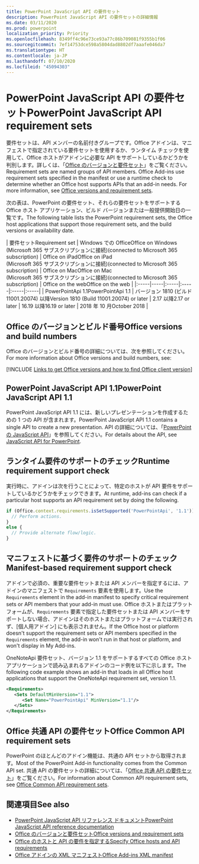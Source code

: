```yaml
---
title: PowerPoint JavaScript API の要件セット
description: PowerPoint JavaScript API の要件セットの詳細情報
ms.date: 03/11/2020
ms.prod: powerpoint
localization_priority: Priority
ms.openlocfilehash: 8349ff4c96e73ce93a77c86b709081f9355b1f06
ms.sourcegitcommit: 7ef14753dce598a5804dad8802df7aaafe046da7
ms.translationtype: HT
ms.contentlocale: ja-JP
ms.lasthandoff: 07/10/2020
ms.locfileid: "45094303"
---
```

# <a name="powerpoint-javascript-api-requirement-sets"></a><span data-ttu-id="12a9e-103">PowerPoint JavaScript API の要件セット</span><span class="sxs-lookup"><span data-stu-id="12a9e-103">PowerPoint JavaScript API requirement sets</span></span>

<span data-ttu-id="12a9e-p101">要件セットは、API メンバーの名前付きグループです。Office アドインは、マニフェストで指定されている要件セットを使用するか、ランタイム チェックを使用して、Office ホストがアドインに必要な API をサポートしているかどうかを判別します。詳しくは、「[Office のバージョンと要件セット](../../develop/office-versions-and-requirement-sets.md)」をご覧ください。</span><span class="sxs-lookup"><span data-stu-id="12a9e-p101">Requirement sets are named groups of API members. Office Add-ins use requirement sets specified in the manifest or use a runtime check to determine whether an Office host supports APIs that an add-in needs. For more information, see [Office versions and requirement sets](../../develop/office-versions-and-requirement-sets.md).</span></span>

<span data-ttu-id="12a9e-107">次の表は、PowerPoint の要件セット、それらの要件セットをサポートする Office ホスト アプリケーション、ビルド バージョンまたは一般提供開始日の一覧です。</span><span class="sxs-lookup"><span data-stu-id="12a9e-107">The following table lists the PowerPoint requirement sets, the Office host applications that support those requirement sets, and the build versions or availability date.</span></span>

|  <span data-ttu-id="12a9e-108">要件セット</span><span class="sxs-lookup"><span data-stu-id="12a9e-108">Requirement set</span></span>  |  <span data-ttu-id="12a9e-109">Windows での Office</span><span class="sxs-lookup"><span data-stu-id="12a9e-109">Office on Windows</span></span><br><span data-ttu-id="12a9e-110">(Microsoft 365 サブスクリプションに接続)</span><span class="sxs-lookup"><span data-stu-id="12a9e-110">(connected to Microsoft 365 subscription)</span></span>  |  <span data-ttu-id="12a9e-111">Office on iPad</span><span class="sxs-lookup"><span data-stu-id="12a9e-111">Office on iPad</span></span><br><span data-ttu-id="12a9e-112">(Microsoft 365 サブスクリプションに接続)</span><span class="sxs-lookup"><span data-stu-id="12a9e-112">(connected to Microsoft 365 subscription)</span></span>  |  <span data-ttu-id="12a9e-113">Office on Mac</span><span class="sxs-lookup"><span data-stu-id="12a9e-113">Office on Mac</span></span><br><span data-ttu-id="12a9e-114">(Microsoft 365 サブスクリプションに接続)</span><span class="sxs-lookup"><span data-stu-id="12a9e-114">(connected to Microsoft 365 subscription)</span></span>  | <span data-ttu-id="12a9e-115">Office on the web</span><span class="sxs-lookup"><span data-stu-id="12a9e-115">Office on the web</span></span> |
|:-----|-----|:-----|:-----|:-----|:-----|
| <span data-ttu-id="12a9e-116">PowerPointApi 1.1</span><span class="sxs-lookup"><span data-stu-id="12a9e-116">PowerPointApi 1.1</span></span> | <span data-ttu-id="12a9e-117">バージョン 1810 (ビルド 11001.20074) 以降</span><span class="sxs-lookup"><span data-stu-id="12a9e-117">Version 1810 (Build 11001.20074) or later</span></span> | <span data-ttu-id="12a9e-118">2.17 以降</span><span class="sxs-lookup"><span data-stu-id="12a9e-118">2.17 or later</span></span> | <span data-ttu-id="12a9e-119">16.19 以降</span><span class="sxs-lookup"><span data-stu-id="12a9e-119">16.19 or later</span></span> | <span data-ttu-id="12a9e-120">2018 年 10 月</span><span class="sxs-lookup"><span data-stu-id="12a9e-120">October 2018</span></span> |

## <a name="office-versions-and-build-numbers"></a><span data-ttu-id="12a9e-121">Office のバージョンとビルド番号</span><span class="sxs-lookup"><span data-stu-id="12a9e-121">Office versions and build numbers</span></span>

<span data-ttu-id="12a9e-122">Office のバージョンとビルド番号の詳細については、次を参照してください。</span><span class="sxs-lookup"><span data-stu-id="12a9e-122">For more information about Office versions and build numbers, see:</span></span>

[!INCLUDE [Links to get Office versions and how to find Office client version](../../includes/links-get-office-versions-builds.md)]

## <a name="powerpoint-javascript-api-11"></a><span data-ttu-id="12a9e-123">PowerPoint JavaScript API 1.1</span><span class="sxs-lookup"><span data-stu-id="12a9e-123">PowerPoint JavaScript API 1.1</span></span>

<span data-ttu-id="12a9e-124">PowerPoint JavaScript API 1.1 には、新しいプレゼンテーションを作成するための 1 つの API が含まれます。</span><span class="sxs-lookup"><span data-stu-id="12a9e-124">PowerPoint JavaScript API 1.1 contains a single API to create a new presentation.</span></span> <span data-ttu-id="12a9e-125">API の詳細については、「[PowerPoint の JavaScript API](../../powerpoint/powerpoint-add-ins.md)」を参照してください。</span><span class="sxs-lookup"><span data-stu-id="12a9e-125">For details about the API, see [JavaScript API for PowerPoint](../../powerpoint/powerpoint-add-ins.md).</span></span>

## <a name="runtime-requirement-support-check"></a><span data-ttu-id="12a9e-126">ランタイム要件のサポートのチェック</span><span class="sxs-lookup"><span data-stu-id="12a9e-126">Runtime requirement support check</span></span>

<span data-ttu-id="12a9e-127">実行時に、アドインは次を行うことによって、特定のホストが API 要件をサポートしているかどうかをチェックできます。</span><span class="sxs-lookup"><span data-stu-id="12a9e-127">At runtime, add-ins can check if a particular host supports an API requirement set by doing the following.</span></span>

```js
if (Office.context.requirements.isSetSupported('PowerPointApi', '1.1')) {
  // Perform actions.
}
else {
  // Provide alternate flow/logic.
}
```

## <a name="manifest-based-requirement-support-check"></a><span data-ttu-id="12a9e-128">マニフェストに基づく要件のサポートのチェック</span><span class="sxs-lookup"><span data-stu-id="12a9e-128">Manifest-based requirement support check</span></span>

<span data-ttu-id="12a9e-129">アドインで必須の、重要な要件セットまたは API メンバーを指定するには、アドインのマニフェストで `Requirements` 要素を使用します。</span><span class="sxs-lookup"><span data-stu-id="12a9e-129">Use the `Requirements` element in the add-in manifest to specify critical requirement sets or API members that your add-in must use.</span></span> <span data-ttu-id="12a9e-130">Office ホストまたはプラットフォームが、`Requirements` 要素で指定した要件セットまたは API メンバーをサポートしない場合、アドインはそのホストまたはプラットフォームでは実行されず、[個人用アドイン] にも表示されません。</span><span class="sxs-lookup"><span data-stu-id="12a9e-130">If the Office host or platform doesn't support the requirement sets or API members specified in the `Requirements` element, the add-in won't run in that host or platform, and won't display in My Add-ins.</span></span>

<span data-ttu-id="12a9e-131">OneNoteApi 要件セット、バージョン 1.1 をサポートするすべての Office ホスト アプリケーションで読み込まれるアドインのコード例を以下に示します。</span><span class="sxs-lookup"><span data-stu-id="12a9e-131">The following code example shows an add-in that loads in all Office host applications that support the OneNoteApi requirement set, version 1.1.</span></span>

```xml
<Requirements>
   <Sets DefaultMinVersion="1.1">
      <Set Name="PowerPointApi" MinVersion="1.1"/>
   </Sets>
</Requirements>
```

## <a name="office-common-api-requirement-sets"></a><span data-ttu-id="12a9e-132">Office 共通 API の要件セット</span><span class="sxs-lookup"><span data-stu-id="12a9e-132">Office Common API requirement sets</span></span>

<span data-ttu-id="12a9e-133">PowerPoint のほとんどのアドイン機能は、共通の API セットから取得されます。</span><span class="sxs-lookup"><span data-stu-id="12a9e-133">Most of the PowerPoint Add-in functionality comes from the Common API set.</span></span> <span data-ttu-id="12a9e-134">共通 API の要件セットの詳細については、「[Office 共通 API の要件セット](office-add-in-requirement-sets.md)」をご覧ください。</span><span class="sxs-lookup"><span data-stu-id="12a9e-134">For information about Common API requirement sets, see [Office Common API requirement sets](office-add-in-requirement-sets.md).</span></span>

## <a name="see-also"></a><span data-ttu-id="12a9e-135">関連項目</span><span class="sxs-lookup"><span data-stu-id="12a9e-135">See also</span></span>

- [<span data-ttu-id="12a9e-136">PowerPoint JavaScript API リファレンス ドキュメント</span><span class="sxs-lookup"><span data-stu-id="12a9e-136">PowerPoint JavaScript API reference documentation</span></span>](/javascript/api/powerpoint)
- [<span data-ttu-id="12a9e-137">Office のバージョンと要件セット</span><span class="sxs-lookup"><span data-stu-id="12a9e-137">Office versions and requirement sets</span></span>](../../develop/office-versions-and-requirement-sets.md)
- [<span data-ttu-id="12a9e-138">Office のホストと API の要件を指定する</span><span class="sxs-lookup"><span data-stu-id="12a9e-138">Specify Office hosts and API requirements</span></span>](../../develop/specify-office-hosts-and-api-requirements.md)
- [<span data-ttu-id="12a9e-139">Office アドインの XML マニフェスト</span><span class="sxs-lookup"><span data-stu-id="12a9e-139">Office Add-ins XML manifest</span></span>](../../develop/add-in-manifests.md)
